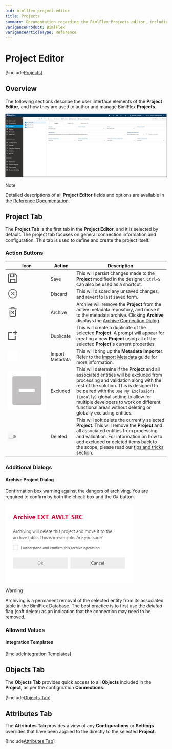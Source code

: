 ```yaml
---
uid: bimlflex-project-editor
title: Projects
summary: Documentation regarding the BimlFlex Projects editor, including editor fields, action buttons, field descriptions, setting options, and overrides.
varigenceProduct: BimlFlex
varigenceArticleType: Reference
---
```

# Project Editor

[!include[Projects](../includes/_incl-header-project.md)]

## Overview

The following sections describe the user interface elements of the **Project Editor**, and how they are used to author and manage BimlFlex **Projects**.

![BimlFlex Project Editor](../../static/img/bfx-projects-editor-overview.png "BimlFlex Project Editor")

> [!NOTE]
> Detailed descriptions of all **Project Editor** fields and options are available in the [Reference Documentation](xref:bimlflex-reference-documentation-project-entity).

## Project Tab

The **Project Tab** is the first tab in the **Project Editor**, and it is selected by default. The project tab focuses on general connection information and configuration. This tab is used to define and create the project itself.

### Action Buttons

|Icon|Action|Description|
|-|-|-|
|<div class="icon-col m-5"><img src="../../static/svg/save.svg" /></div>|Save|This will persist changes made to the **Project** modified in the designer. `Ctrl+S` can also be used as a shortcut.|
| <div class="icon-col m-5"><img src="../../static/svg/discard.svg" /></div> | Discard | This will discard any unsaved changes, and revert to last saved form.|
|<div class="icon-col m-5"><img src="../../static/svg/archive-delete.svg" /></div>|Archive|Archive will remove the **Project** from the active metadata repository, and move it to the metadata archive. Clicking **Archive** displays the [Archive Connection Dialog](#archive-project-dialog).|
|<div class="icon-col m-5"><img src="../../static/svg/duplicate-objects.svg" /></div>|Duplicate|This will create a duplicate of the selected **Project**.  A prompt will appear for creating a new **Project** using all of the selected **Project**'s current properties.|
|<div class="icon-col m-5"><img src="../../static/svg/import-metadata.svg" /></div>|<span class="nowrap-col m-5">Import Metadata</span>|This will bring up the **Metadata Importer**. Refer to the [Import Metadata](xref:bimlflex-concepts-importing-metadata) guide for more information.|
| <div class="icon-col m-5"><img src="../../static/svg/checkbox-indeterminate.svg" /></div> | Excluded | This will determine if the **Project** and all associated entities will be excluded from processing and validation along with the rest of the solution. This is designed to be paired with the `Use My Exclusions (Locally)` global setting to allow for multiple developers to work on different functional areas without deleting or globally excluding entities. |
|<div class="icon-col m-5" style="width:30px; height:30px;background:#EEE;"><img style="filter: brightness(100%) contrast(95%) grayscale(100%);" src="../../static/img/bimlflex-action-switch.png" /></div>|Deleted|This will soft delete the currently selected **Project**. This will remove the **Project** and all associated entities from processing and validation. For information on how to add excluded or deleted items back to the scope, please read our [tips and tricks section](xref:bimlflex-tips-and-tricks-overview#restoring-an-excluded-or-deleted-entity).|

### Additional Dialogs

#### Archive Project Dialog

Confirmation box warning against the dangers of archiving.  You are required to confirm by both the check box and the *Ok* button.

![Archive Selected Project Dialog - mtb-20-image](../../static/img/bimlflex-dialog-archive-object.png "Archive Selected Project Dialog")

>[!WARNING]
> Archiving is a permanent removal of the selected entity from its associated table in the BimlFlex Database. The best practice is to first use the _deleted_ flag (soft delete) as an indication that the connection may need to be removed.

### Allowed Values

#### Integration Templates

[!include[Integration Templates](../../eference-documentation/static-data/_enum-integration-template.md)]

## Objects Tab

The **Objects Tab** provides quick access to all **Objects** included in the **Project**, as per the configuration **Connections**.

[!include[Objects Tab](../includes/_incl-tab-objects.md)]

## Attributes Tab

The **Attributes Tab** provides a view of any **Configurations** or **Settings** overrides that have been applied to the directly to the selected **Project**.

[!include[Attributes Tab](../includes/_incl-tab-attributes.md)]

